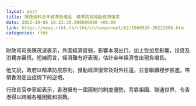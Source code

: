 ```yaml
---
layout: post
title: 陳茂波料全年經濟負增長　精準防疫推動經濟復常
date: 2022-10-06 18:21:30.000000000 +08:00
link: https://news.rthk.hk/rthk/ch/component/k2/1669926-20221006.htm
categories: rthk
---
```


財政司司長陳茂波表示，外圍經濟疲弱，影響本港出口，加上受加息影響，投資及消費亦審慎。短線而言，經濟難有好表現，估計全年經濟會出現負增長。

他又說，政府以精準防疫原則，推動經濟復常及對外往還，並會繼續穩步推進，帶領香港走出疫情下的逆境。

行政長官李家超表示，香港擁有一國兩制的制度優勢，背靠祖國、聯通世界，令香港得以跨越各種困難和挑戰。
